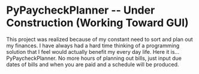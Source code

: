 # PyPaycheckPlanner -- Under Construction (Working Toward GUI)

This project was realized because of my constant need to sort and plan out my finances. I have always had a hard time thinking of a programming solution that I feel would actually benefit my every day life. Here it is... PyPaycheckPlanner. No more hours of planning out bills, just input due dates of bills and when you are paid and a schedule will be produced.

